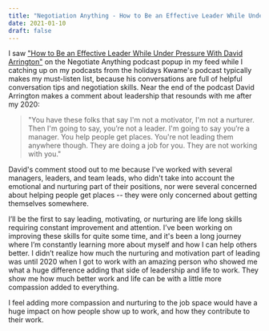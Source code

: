 ```yaml
---
title: "Negotiation Anything - How to Be an Effective Leader While Under Pressure"
date: 2021-01-10
draft: false
---
```


I saw ["How to Be an Effective Leader While Under Pressure With David Arrington"](https://pca.st/8noiiqgk) on the Negotiate Anything podcast popup in my feed while I catching up on my podcasts from the holidays
Kwame's podcast typically makes my must-listen list, because his conversations are full of helpful conversation tips and negotiation skills.  Near the end of the podcast David Arrington makes a comment about leadership that resounds with me after my 2020:
>"You have these folks that say I'm not a motivator, I'm not a nurturer. Then I'm going to say, you’re not a leader. I'm going to say you’re a manager. You help people get places. You're not leading them anywhere though. They are doing a job for you. They are not working with you."

David's comment stood out to me because I've worked with several managers, leaders, and team leads, who didn't take into account the emotional and nurturing part of their positions, nor were several concerned about helping people get places -- they were only concerned about getting themselves somewhere. 

I’ll be the first to say leading, motivating, or nurturing are life long skills requiring constant improvement and attention.  I’ve been working on improving these skills for quite some time, and it's been a long journey where I’m constantly learning more about myself and how I can help others better.  I didn’t realize how much the nurturing and motivation part of leading was until 2020 when I got to work with an amazing person who showed me what a huge difference adding that side of leadership and life to work. They show me how much better work and life can be with a little more compassion added to everything.

I feel adding more compassion and nurturing to the job space would have a huge impact on how people show up to work, and how they contribute to their work.


